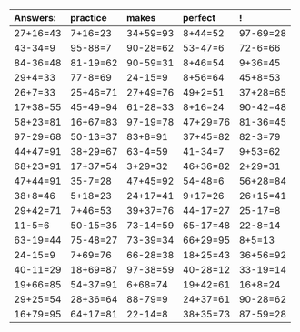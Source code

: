 | Answers: | practice | makes | perfect | ! |
| :--- | :--- | :--- | :--- | :--- |
| 27+16=43 | 7+16=23 | 34+59=93 | 8+44=52 | 97-69=28 | 
| 43-34=9 | 95-88=7 | 90-28=62 | 53-47=6 | 72-6=66 | 
| 84-36=48 | 81-19=62 | 90-59=31 | 8+46=54 | 9+36=45 | 
| 29+4=33 | 77-8=69 | 24-15=9 | 8+56=64 | 45+8=53 | 
| 26+7=33 | 25+46=71 | 27+49=76 | 49+2=51 | 37+28=65 | 
| 17+38=55 | 45+49=94 | 61-28=33 | 8+16=24 | 90-42=48 | 
| 58+23=81 | 16+67=83 | 97-19=78 | 47+29=76 | 81-36=45 | 
| 97-29=68 | 50-13=37 | 83+8=91 | 37+45=82 | 82-3=79 | 
| 44+47=91 | 38+29=67 | 63-4=59 | 41-34=7 | 9+53=62 | 
| 68+23=91 | 17+37=54 | 3+29=32 | 46+36=82 | 2+29=31 | 
| 47+44=91 | 35-7=28 | 47+45=92 | 54-48=6 | 56+28=84 | 
| 38+8=46 | 5+18=23 | 24+17=41 | 9+17=26 | 26+15=41 | 
| 29+42=71 | 7+46=53 | 39+37=76 | 44-17=27 | 25-17=8 | 
| 11-5=6 | 50-15=35 | 73-14=59 | 65-17=48 | 22-8=14 | 
| 63-19=44 | 75-48=27 | 73-39=34 | 66+29=95 | 8+5=13 | 
| 24-15=9 | 7+69=76 | 66-28=38 | 18+25=43 | 36+56=92 | 
| 40-11=29 | 18+69=87 | 97-38=59 | 40-28=12 | 33-19=14 | 
| 19+66=85 | 54+37=91 | 6+68=74 | 19+42=61 | 16+8=24 | 
| 29+25=54 | 28+36=64 | 88-79=9 | 24+37=61 | 90-28=62 | 
| 16+79=95 | 64+17=81 | 22-14=8 | 38+35=73 | 87-59=28 | 
